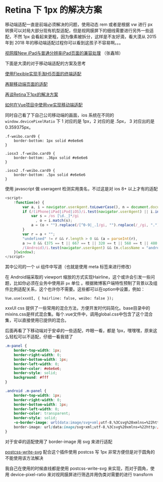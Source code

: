<!-- ---
title:  Retina 下 1px 的解决方案
date: 2019/03/15
tags:	
	- 项目
	- 随笔
--- -->
# Retina 下 1px 的解决方案

移动端适配一直是前端必须解决的问题，使用动态 rem 或者是根据 vw 进行 px 转换可以对局大部分现有机型适配，但是视网膜屏下的细线需要进行另外一些适配，不然 1px 会看起来更粗，因为像素被拆分，这样是不友好滴，看大漠从 2015 年到 2018 年的移动端适配过程你可以看到这孩子不容易啊。。。

<!--more-->

[视网膜New iPad与普通分辨率iPad页面的兼容处理](https://www.zhangxinxu.com/wordpress/2012/10/new-pad-retina-devicepixelratio-css-page/) （张鑫旭）

下面是大漠的对于移动端适配的方案及思考

[使用Flexible实现手淘H5页面的终端适配](https://www.w3cplus.com/mobile/lib-flexible-for-html5-layout.html)

[再聊移动端页面的适配](https://www.w3cplus.com/css/vw-for-layout.html)

 [再谈Retina下1px的解决方案](https://www.w3cplus.com/css/fix-1px-for-retina.html)

[如何在Vue项目中使用vw实现移动端适配](https://www.w3cplus.com/mobile/vw-layout-in-vue.html)

同时自己看了下自己公司移动端的画面，ios  系统在不同的 `window.devicePixelRatio`   下 1 对应的是 1px，2 对应的是 .5px， 3 对应出的是 0.359375px。

```css3
.f-weibo.card9 {
    border-bottom: 1px solid #e6e6e6
}

.iosx3 .f-weibo.card9 {
    border-bottom: .36px solid #e6e6e6
}

.iosx2 .f-weibo.card9 {
    border-bottom: .5px solid #e6e6e6
}
```

使用 javascript  做 useragent 检测实用类名，不过这是对 ios 8+ 以上才有的适配

```js
<script>
    !function(e) {
        var a, i = navigator.userAgent.toLowerCase(), n = document.documentElement, t = parseInt(n.clientWidth);
        if (/(iPhone|iPad|iPod|iOS)/i.test(navigator.userAgent) || i.indexOf("like mac os x") > 0) {
            var s = /os [\d._]*/gi
              , o = i.match(s);
            a = (o + "").replace(/[^0-9|_.]/gi, "").replace(/_/gi, ".")
        }
        var r = a + "";
        "undefined" != r && r.length > 0 && (a = parseInt(r),
        a >= 8 && (375 == t || 667 == t || 320 == t || 568 == t || 480 == t) ? n.className = "iosx2" : (a >= 8 && 414 == t || 736 == t) && (n.className = "iosx3")),
        /(Android)/i.test(navigator.userAgent) && (n.className = "android")
    }(window);
</script>
```

其中公司的一个 ui 组件中写道（也就是使用 meta 标签来进行修改）

在 Android端采取的 viewport 缩放的方式实现Hairline，这个或许会引发一些问题，比如你必须在业务中使用非 `px` 单位 。根据微博客户端特性预制了背景以及组件比例适配关系，这个也许你不需要。这些都可以在option中设置，例如：

```
Vue.use(xxxUI, { hairline: false, weibo: false });
```

xxxUI css 提供了一些常用的混合方法，方便开发时代码简化。base目录中的mixins.css是样式混合集。每个.vue文件中，调用global.css中包含了这个混合集，可以直接使用已提供的混合。

后面再看了下移动端对于安卓的一些适配，咋眼一看，都是 1px，嘿嘿嘿，原来这么轻松可以不适配，仔细一看我错了

```css
.m-panel {
    border-top-width: 1px;
    border-right-width: 0;
    border-bottom-width: 1px;
    border-left-width: 0;
    border-color: #e6e6e6;
    border-style: solid;
    background: #fff
}

.android .m-panel {
    border-top-width: 1px;
    border-right-width: 0;
    border-bottom-width: 1px;
    border-left-width: 0;
    border-color: transparent;
    border-style: solid;
    -o-border-image: url(data:image/svg+xml;utf-8,%3Csvg%20xmlns=%22http://www.w3.org/2000/svg%22%20width=%226%22%20height=%226%22%20viewBox=%220%200%206%206%22%3E%3Cpath%20fill=%22none%22%20stroke=%22silver%22%20stroke-width=%22.5%22%20stroke-miterlimit=%2210%22%20d=%22M.3.3h5.5v5.5H.3z%22/%3E%3C/svg%3E) 2 repeat;
    border-image: url(data:image/svg+xml;utf-8,%3Csvg%20xmlns=%22http://www.w3.org/2000/svg%22%20width=%226%22%20height=%226%22%20viewBox=%220%200%206%206%22%3E%3Cpath%20fill=%22none%22%20stroke=%22silver%22%20stroke-width=%22.5%22%20stroke-miterlimit=%2210%22%20d=%22M.3.3h5.5v5.5H.3z%22/%3E%3C/svg%3E) 2 repeat;
}
```

对于安卓的适配使用了 border-image 用 svg 来进行适配

[postcss-write-svg](https://github.com/jonathantneal/postcss-write-svg) 配合这个插件使用 postcss 写 1px 非常方便但是对于圆角的不能使用该方法解决

我自己在使用的时候直线都是使用 postcss-write-svg  来实现，而对于圆角，使用 device-pixel-ratio 来对视网膜屏进行筛选并用伪类对需要的进行 transform

